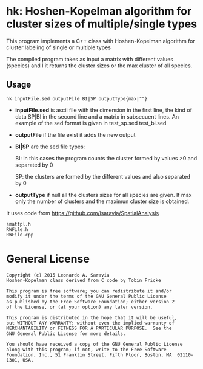 
# hk: Hoshen-Kopelman algorithm for cluster sizes of multiple/single types

This program implements a C++ class with Hoshen-Kopelman algorithm for cluster labeling of single or multiple types

The compiled program takes as input a matrix with different <int> values (species)
and I it returns the cluster sizes or the max cluster of all species.

## Usage 

    hk inputFile.sed outputFile BI|SP outputType{max|""}

* **inputFile.sed** is ascii file with the dimension in the first line, the kind of data SP|BI in the second line and a matrix in subsecuent lines. An example of the sed format is given in test_sp.sed test_bi.sed

* **outputFile** if the file exist it adds the new output

* **BI|SP** are the sed file types: 

    BI: in this cases the program counts the cluster formed by values >0 and separated by 0

    SP: the clusters are formed by the different values and also separated by 0 

* **outputType** if null all the clusters sizes for all species are given. If max only the number of clusters and the maximun cluster size is obtained. 

It uses code from <https://github.com/lsaravia/SpatialAnalysis> 

    smattpl.h
    RWFile.h
    RWFile.cpp

# General License

    Copyright (c) 2015 Leonardo A. Saravia
    Hoshen-Kopelman class derived from C code by Tobin Fricke 
   
    This program is free software; you can redistribute it and/or
    modify it under the terms of the GNU General Public License
    as published by the Free Software Foundation; either version 2
    of the License, or (at your option) any later version.

    This program is distributed in the hope that it will be useful,
    but WITHOUT ANY WARRANTY; without even the implied warranty of
    MERCHANTABILITY or FITNESS FOR A PARTICULAR PURPOSE.  See the
    GNU General Public License for more details.

    You should have received a copy of the GNU General Public License
    along with this program; if not, write to the Free Software
    Foundation, Inc., 51 Franklin Street, Fifth Floor, Boston, MA  02110-1301, USA.
